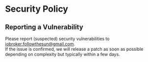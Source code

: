 # Security Policy

## Reporting a Vulnerability

Please report (suspected) security vulnerabilities to iobroker.followthesun@gmail.com.  
If the issue is confirmed, we will release a patch as soon as possible depending on complexity but typically within a few days.

